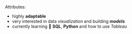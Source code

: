 Attributes:
- highly **adaptable**
- very interested in data _visualization_ and building _**models**_
- currently learning :tada: **SQL**, **Python** and how to use _Tableau_
